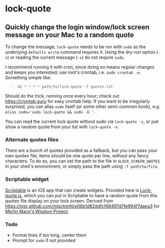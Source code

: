 # lock-quote

## Quickly change the login window/lock screen message on your Mac to a random quote

To change the message, `lock-quote` needs to be run with `sudo` as the underlying `defaults write` command requires it.  Using the dry-run option (`-n`) or reading the current message (`-s`) do not require `sudo`.

I recommend running it with cron, since doing so means regular changes and keeps you interested; use root's crontab, i.e. `sudo crontab -e`.  Something simple like:

>`42 * * * * path/to/lock-quote -f quotes.txt`

Should do the trick, running once every hour; check out <https://crontab.guru> for easy crontab help.  If you want to be irregularly surprised, you can alias `sudo` itself (or some other semi-common hook), e.g. `alias sudo='sudo lock-quote && sudo -E '`.

You can read the current lock quote without sudo via `lock-quote -s`, or just show a random quote from your list with `lock-quote -n`.

### Alternate quotes files

There are a bunch of quotes provided as a fallback, but you can pass your own quotes file; items should be one quote per line, without any fancy characters.  To do so, you can set the path to the file in `$LOCK_SCREEN_QUOTES` in your shell's environment, or simply pass the path using `-f path/to/file`.

### Scriptable widget

[Scriptable](https://scriptable.app) is an iOS app that can create widgets.  Provided here is [Lock-quote.js](/Lock-quote.js), which you can put in Scriptable to have a random quote from this quotes file display on your lock screen.  Derived from <https://gist.github.com/mlschmitt/e06b1d82ddfcf68497d7fe994f7daea3> for [Merlin Mann's Wisdom Project](https://github.com/merlinmann/wisdom).

### Todo

- Format lines if too long, center them
- Prompt for `sudo` if not provided
